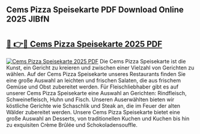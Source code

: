 ## Cems Pizza Speisekarte PDF Download Online 2025 JlBfN

# <h2><a href="http://gc86kb.nevu.top/?p=Cems+Pizza+Speisekarte">🔗 👉🔴 Cems Pizza Speisekarte 2025 PDF</a></h2>

[![Cems Pizza Speisekarte 2025 PDF](https://i.imgur.com/dBaPXMq.png)](http://gc86kb.nevu.top/?p=Cems+Pizza+Speisekarte)
Die Cems Pizza Speisekarte ist die Kunst, ein Gericht zu kreieren und zwischen einer Vielzahl von Gerichten zu wählen. Auf der Cems Pizza Speisekarte unseres Restaurants finden Sie eine große Auswahl an leichten und frischen Salaten, die aus frischem Gemüse und Obst zubereitet werden. Für Fleischliebhaber gibt es auf unserer Cems Pizza Speisekarte eine Auswahl an Gerichten: Rindfleisch, Schweinefleisch, Huhn und Fisch. Unseren Auserwählten bieten wir köstliche Gerichte wie Schaschlik und Steak an, die im Feuer der alten Wälder zubereitet werden. Unsere Cems Pizza Speisekarte bietet eine große Auswahl an Desserts, von traditionellen Kuchen und Kuchen bis hin zu exquisiten Crème Brûlée und Schokoladensouffle.
